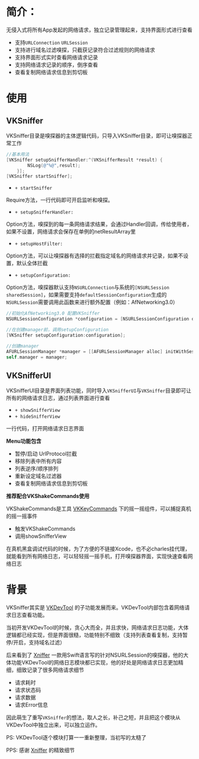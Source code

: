 # 简介：

无侵入式将所有App发起的网络请求，独立记录管理起来，支持界面形式进行查看

- 支持`URLConnection` `URLSession` 
- 支持进行域名过滤嗅探，只截获记录符合过滤规则的网络请求
- 支持界面形式实时查看网络请求记录
- 支持网络请求记录的顺序，倒序查看
- 查看复制网络请求信息到剪切板

# 使用

## VKSniffer

VKSniffer目录是嗅探器的主体逻辑代码，只导入VKSniffer目录，即可让嗅探器正常工作

```objectivec
//基本用法
[VKSniffer setupSnifferHandler:^(VKSnifferResult *result) {
        NSLog(@"%@",result);
    }];
[VKSniffer startSniffer];
```

- `+ startSniffer`

Require方法，一行代码即可开启监听和嗅探。

- `+ setupSnifferHandler:`

Option方法，嗅探到的每一条网络请求结果，会通过Handler回调，传给使用者，如果不设置，网络请求会保存在单例的netResultArray里

- `+ setupHostFilter:`

Option方法，可以让嗅探器有选择的拦截指定域名的网络请求并记录，如果不设置，默认全体拦截

- `+ setupConfiguration:`

Option方法，嗅探器默认支持`NSURLConnection`与系统的`[NSURLSession sharedSession]`，如果需要支持`defaultSessionConfiguration`生成的`NSURLSession`需要调用此函数来进行额外配置（例如：AfNetworking3.0）

```objectiveC
//初始化AfNetworking3.0 配置VKSniffer
NSURLSessionConfiguration *configuration = [NSURLSessionConfiguration defaultSessionConfiguration];

//在创建manager前，调用setupConfiguration
[VKSniffer setupConfiguration:configuration];

//创建manager
AFURLSessionManager *manager = [[AFURLSessionManager alloc] initWithSessionConfiguration:configuration];
self.manager = manager;
```


## VKSnifferUI

VKSnifferUI目录是界面列表功能，同时导入`VKSnifferUI`与`VKSniffer`目录即可让所有的网络请求日志，通过列表界面进行查看

- `+ showSnifferView`
- `+ hideSnifferView`

一行代码，打开网络请求日志界面

__Menu功能包含__

- 暂停/启动 UrlProtocol拦截
- 移除列表中所有内容
- 列表逆序/顺序排列
- 重新设定域名过滤器
- 查看复制网络请求信息到剪切板

__推荐配合VKShakeCommands使用__


VKShakeCommands是工具 [VKKeyCommands](https://github.com/Awhisper/VKKeyCommands) 下的摇一摇组件，可以捕捉真机的摇一摇事件

- 触发VKShakeCommands
- 调用showSnifferView

在真机黑盒调试代码的时候，为了方便的不链接Xcode，也不必charles挂代理，就能看到所有网络日志，可以轻轻摇一摇手机，打开嗅探器界面，实现快速查看网络日志



# 背景

VKSniffer其实是 [VKDevTool](https://github.com/Awhisper/VKDevTool) 的子功能发展而来。VKDevTool内部包含着网络请求日志查看功能。

当初开发VKDevTool的时候，贪心大而全，并且求快，网络请求日志功能，大体逻辑都已经实现，但是界面很糙，功能特别不细致（支持列表查看复制，支持暂停/开启，支持域名过滤）

后来看到了 [Xniffer](https://github.com/xmartlabs/Xniffer) 一款用Swift语言写的针对NSURLSession的嗅探器，他的大体功能VKDevTool的网络日志模块都已实现，他的好处是网络请求日志更加精细，细致记录了很多网络请求细节

- 请求耗时
- 请求状态码
- 请求数据
- 请求Error信息


因此萌生了重写`VKSniffer`的想法，取人之长，补己之短，并且把这个模块从VKDevTool中独立出来，可以独立运作。

PS: VKDevTool逐个模块打算一一重新整理，当初写的太糙了

PPS: 感谢 [Xniffer](https://github.com/xmartlabs/Xniffer) 的精致细节
